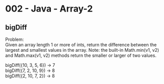 002 - Java - Array-2
=====================

bigDiff
----------

Problem:  
Given an array length 1 or more of ints, return the difference between the largest and smallest values in the array. Note: the built-in Math.min(v1, v2) and Math.max(v1, v2) methods return the smaller or larger of two values. 
>
bigDiff({10, 3, 5, 6}) → 7  
bigDiff({7, 2, 10, 9}) → 8  
bigDiff({2, 10, 7, 2}) → 8  